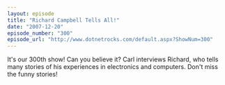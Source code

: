 ```yaml
---
layout: episode
title: "Richard Campbell Tells All!"
date: "2007-12-20"
episode_number: "300"
episode_url: "http://www.dotnetrocks.com/default.aspx?ShowNum=300"
---
```


It's our 300th show! Can you believe it? Carl interviews Richard, who tells many stories of his experiences in electronics and computers. Don't miss the funny stories!
